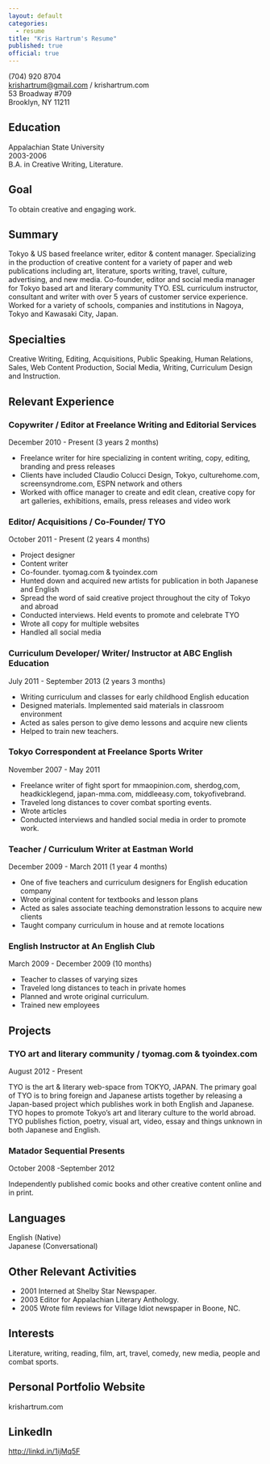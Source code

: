 ```yaml
---
layout: default
categories: 
  - resume
title: "Kris Hartrum's Resume"
published: true
official: true
---
```


(704) 920 8704 <br>
krishartrum@gmail.com / krishartrum.com <br>
53 Broadway #709 <br>
Brooklyn, NY 11211 <br>

## Education
Appalachian State University<br>
2003-2006<br>
B.A. in Creative Writing, Literature.<br>

## Goal
To obtain creative and engaging work.<br>

## Summary
Tokyo & US based freelance writer, editor & content manager. Specializing in the production of creative content for a variety of paper and web publications including art, literature, sports writing, travel, culture, advertising, and new media. Co-founder, editor and social media manager for Tokyo based art and literary community TYO. ESL curriculum instructor, consultant and writer with over 5 years of customer service experience. Worked for a variety of schools, companies and institutions in Nagoya, Tokyo and Kawasaki City, Japan.

## Specialties
Creative Writing, Editing, Acquisitions, Public Speaking, Human Relations, Sales, Web Content Production, Social Media, Writing, Curriculum Design and Instruction.

## Relevant Experience

### Copywriter / Editor at Freelance Writing and Editorial Services
December 2010 - Present (3 years 2 months)

- Freelance writer for hire specializing in content writing, copy, editing, branding and press releases
- Clients have included Claudio Colucci Design, Tokyo, culturehome.com, screensyndrome.com, ESPN network and others
- Worked with office manager to create and edit clean, creative copy for art galleries, exhibitions, emails, press releases and video work

### Editor/ Acquisitions / Co-Founder/ TYO
October 2011 - Present (2 years 4 months)

- Project designer
- Content writer
- Co-founder. tyomag.com & tyoindex.com
- Hunted down and acquired new artists for publication in both Japanese and English
- Spread the word of said creative project throughout the city of Tokyo and abroad
- Conducted interviews. Held events to promote and celebrate TYO
- Wrote all copy for multiple websites
- Handled all social media

### Curriculum Developer/ Writer/ Instructor at ABC English Education
July 2011 - September 2013 (2 years 3 months)

- Writing curriculum and classes for early childhood English education
- Designed materials. Implemented said materials in classroom environment
- Acted as sales person to give demo lessons and acquire new clients
- Helped to train new teachers.

### Tokyo Correspondent at Freelance Sports Writer
November 2007 - May 2011

- Freelance writer of fight sport for mmaopinion.com, sherdog,com, headkicklegend, japan-mma.com, middleeasy.com, tokyofivebrand. 
- Traveled long distances to cover combat sporting events. 
- Wrote articles
- Conducted interviews and handled social media in order to promote work.

### Teacher / Curriculum Writer at Eastman World
December 2009 - March 2011 (1 year 4 months)

- One of five teachers and curriculum designers for English education company
- Wrote original content for textbooks and lesson plans
- Acted as sales associate teaching demonstration lessons to acquire new clients
- Taught company curriculum in house and at remote locations

### English Instructor at An English Club
March 2009 - December 2009 (10 months)

- Teacher to classes of varying sizes
- Traveled long distances to teach in private homes
- Planned and wrote original curriculum.
- Trained new employees

## Projects

### TYO art and literary community / tyomag.com & tyoindex.com
August 2012 - Present

TYO is the art & literary web-space from TOKYO, JAPAN. The primary goal of TYO is to bring foreign and Japanese artists together by releasing a Japan-based project which publishes work in both English and Japanese. TYO hopes to promote Tokyo’s art and literary culture to the world abroad. TYO publishes fiction, poetry, visual art, video, essay and things unknown in both Japanese and English.

### Matador Sequential Presents 
October 2008 -September 2012

Independently published comic books and other creative content online and in print.

## Languages
English  (Native)<br>
Japanese (Conversational)

## Other Relevant Activities
- 2001 Interned at Shelby Star Newspaper.
- 2003 Editor for Appalachian Literary Anthology.
- 2005 Wrote film reviews for Village Idiot newspaper in Boone, NC.

## Interests
Literature, writing, reading, film, art, travel, comedy, new media, people and combat sports.

## Personal Portfolio Website
krishartrum.com

## LinkedIn
http://linkd.in/1ijMq5F